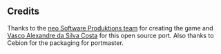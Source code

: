 ## Credits

Thanks to the [neo Software Produktions team](https://www.mobygames.com/game/2568/the-clue/) for creating the game and [Vasco Alexandre da Silva Costa](https://github.com/vcosta/derclou) for this open source port.  Also thanks to Cebion for the packaging for portmaster.

